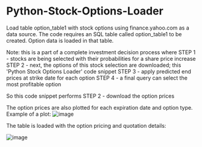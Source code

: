 # Python-Stock-Options-Loader
Load table option_table1 with stock options using finance.yahoo.com as a data source.
The code requires an SQL table called option_table1 to be created. Option data is loaded in that table.

Note: this is a part of a complete investment decision process where 
STEP 1 - stocks are being selected with their probabilities for a share price increase
STEP 2 - next, the options of this stock selection are downloaded; this 'Python Stock Options Loader' code snippet
STEP 3 - apply predicted end prices at strike date for each option
STEP 4 - a final query can select the most profitable option

So this code snippet performs STEP 2 - download the option prices

The option prices are also plotted for each expiration date and option type. Example of a plot:
![image](https://user-images.githubusercontent.com/78446548/106661868-04871100-65a2-11eb-83fc-ecf50ae69e50.png)

The table is loaded with the option pricing and quotation details:

![image](https://user-images.githubusercontent.com/78446548/106670773-c394f980-65ad-11eb-870d-531f74ef1ad3.png)
